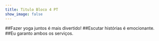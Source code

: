 ```yaml
---
title: Titulo Bloco 4 PT
show_image: false
---
```



##Fazer yoga juntos é mais divertido!
##Escutar histórias é emocionante.
##Eu garanto ambos os serviços.